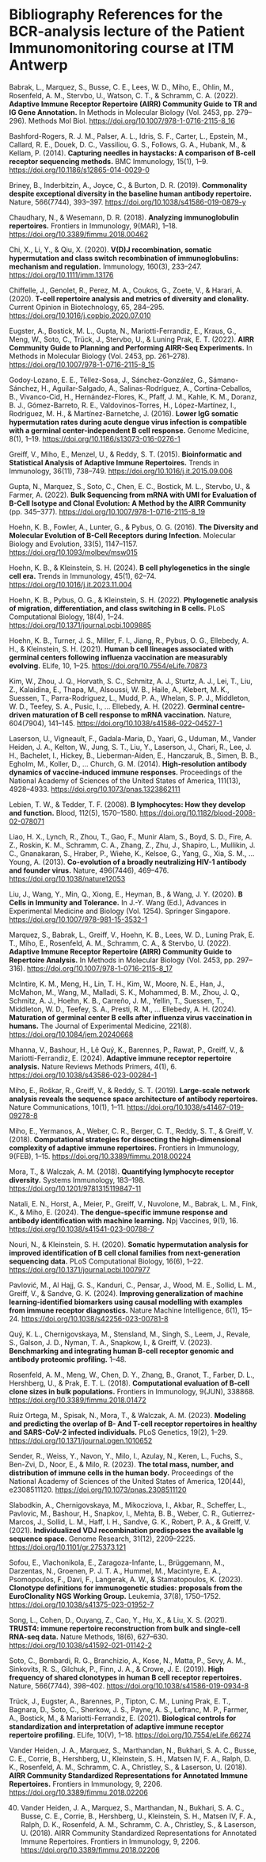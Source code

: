 # Bibliography References for the BCR-analysis lecture of the Patient Immunomonitoring course at ITM Antwerp

Babrak, L., Marquez, S., Busse, C. E., Lees, W. D., Miho, E., Ohlin, M., Rosenfeld, A. M., Stervbo, U., Watson, C. T., & Schramm, C. A. (2022). **Adaptive Immune Receptor Repertoire (AIRR) Community Guide to TR and IG Gene Annotation.** In Methods in Molecular Biology (Vol. 2453, pp. 279–296). Methods Mol Biol. https://doi.org/10.1007/978-1-0716-2115-8_16

Bashford-Rogers, R. J. M., Palser, A. L., Idris, S. F., Carter, L., Epstein, M., Callard, R. E., Douek, D. C., Vassiliou, G. S., Follows, G. A., Hubank, M., & Kellam, P. (2014). **Capturing needles in haystacks: A comparison of B-cell receptor sequencing methods.** BMC Immunology, 15(1), 1–9. https://doi.org/10.1186/s12865-014-0029-0

Briney, B., Inderbitzin, A., Joyce, C., & Burton, D. R. (2019). **Commonality despite exceptional diversity in the baseline human antibody repertoire.** Nature, 566(7744), 393–397. https://doi.org/10.1038/s41586-019-0879-y

Chaudhary, N., & Wesemann, D. R. (2018). **Analyzing immunoglobulin repertoires.** Frontiers in Immunology, 9(MAR), 1–18. https://doi.org/10.3389/fimmu.2018.00462

Chi, X., Li, Y., & Qiu, X. (2020). **V(D)J recombination, somatic hypermutation and class switch recombination of immunoglobulins: mechanism and regulation.** Immunology, 160(3), 233–247. https://doi.org/10.1111/imm.13176

Chiffelle, J., Genolet, R., Perez, M. A., Coukos, G., Zoete, V., & Harari, A. (2020). **T-cell repertoire analysis and metrics of diversity and clonality.** Current Opinion in Biotechnology, 65, 284–295. https://doi.org/10.1016/j.copbio.2020.07.010

Eugster, A., Bostick, M. L., Gupta, N., Mariotti-Ferrandiz, E., Kraus, G., Meng, W., Soto, C., Trück, J., Stervbo, U., & Luning Prak, E. T. (2022). **AIRR Community Guide to Planning and Performing AIRR-Seq Experiments.** In Methods in Molecular Biology (Vol. 2453, pp. 261–278). https://doi.org/10.1007/978-1-0716-2115-8_15

Godoy-Lozano, E. E., Téllez-Sosa, J., Sánchez-González, G., Sámano-Sánchez, H., Aguilar-Salgado, A., Salinas-Rodríguez, A., Cortina-Ceballos, B., Vivanco-Cid, H., Hernández-Flores, K., Pfaff, J. M., Kahle, K. M., Doranz, B. J., Gómez-Barreto, R. E., Valdovinos-Torres, H., López-Martínez, I., Rodriguez, M. H., & Martínez-Barnetche, J. (2016). **Lower IgG somatic hypermutation rates during acute dengue virus infection is compatible with a germinal center-independent B cell response.** Genome Medicine, 8(1), 1–19. https://doi.org/10.1186/s13073-016-0276-1

Greiff, V., Miho, E., Menzel, U., & Reddy, S. T. (2015). **Bioinformatic and Statistical Analysis of Adaptive Immune Repertoires.** Trends in Immunology, 36(11), 738–749. https://doi.org/10.1016/j.it.2015.09.006

Gupta, N., Marquez, S., Soto, C., Chen, E. C., Bostick, M. L., Stervbo, U., & Farmer, A. (2022). **Bulk Sequencing from mRNA with UMI for Evaluation of B-Cell Isotype and Clonal Evolution: A Method by the AIRR Community** (pp. 345–377). https://doi.org/10.1007/978-1-0716-2115-8_19

Hoehn, K. B., Fowler, A., Lunter, G., & Pybus, O. G. (2016). **The Diversity and Molecular Evolution of B-Cell Receptors during Infection.** Molecular Biology and Evolution, 33(5), 1147–1157. https://doi.org/10.1093/molbev/msw015

Hoehn, K. B., & Kleinstein, S. H. (2024). **B cell phylogenetics in the single cell era.** Trends in Immunology, 45(1), 62–74. https://doi.org/10.1016/j.it.2023.11.004

Hoehn, K. B., Pybus, O. G., & Kleinstein, S. H. (2022). **Phylogenetic analysis of migration, differentiation, and class switching in B cells.** PLoS Computational Biology, 18(4), 1–24. https://doi.org/10.1371/journal.pcbi.1009885

Hoehn, K. B., Turner, J. S., Miller, F. I., Jiang, R., Pybus, O. G., Ellebedy, A. H., & Kleinstein, S. H. (2021). **Human b cell lineages associated with germinal centers following influenza vaccination are measurably evolving.** ELife, 10, 1–25. https://doi.org/10.7554/eLife.70873

Kim, W., Zhou, J. Q., Horvath, S. C., Schmitz, A. J., Sturtz, A. J., Lei, T., Liu, Z., Kalaidina, E., Thapa, M., Alsoussi, W. B., Haile, A., Klebert, M. K., Suessen, T., Parra-Rodriguez, L., Mudd, P. A., Whelan, S. P. J., Middleton, W. D., Teefey, S. A., Pusic, I., … Ellebedy, A. H. (2022). **Germinal centre-driven maturation of B cell response to mRNA vaccination.** Nature, 604(7904), 141–145. https://doi.org/10.1038/s41586-022-04527-1

Laserson, U., Vigneault, F., Gadala-Maria, D., Yaari, G., Uduman, M., Vander Heiden, J. A., Kelton, W., Jung, S. T., Liu, Y., Laserson, J., Chari, R., Lee, J. H., Bachelet, I., Hickey, B., Lieberman-Aiden, E., Hanczaruk, B., Simen, B. B., Egholm, M., Koller, D., … Church, G. M. (2014). **High-resolution antibody dynamics of vaccine-induced immune responses.** Proceedings of the National Academy of Sciences of the United States of America, 111(13), 4928–4933. https://doi.org/10.1073/pnas.1323862111

Lebien, T. W., & Tedder, T. F. (2008). **B lymphocytes: How they develop and function.** Blood, 112(5), 1570–1580. https://doi.org/10.1182/blood-2008-02-078071

Liao, H. X., Lynch, R., Zhou, T., Gao, F., Munir Alam, S., Boyd, S. D., Fire, A. Z., Roskin, K. M., Schramm, C. A., Zhang, Z., Zhu, J., Shapiro, L., Mullikin, J. C., Gnanakaran, S., Hraber, P., Wiehe, K., Kelsoe, G., Yang, G., Xia, S. M., … Young, A. (2013). **Co-evolution of a broadly neutralizing HIV-1 antibody and founder virus.** Nature, 496(7446), 469–476. https://doi.org/10.1038/nature12053

Liu, J., Wang, Y., Min, Q., Xiong, E., Heyman, B., & Wang, J. Y. (2020). **B Cells in Immunity and Tolerance.** In J.-Y. Wang (Ed.), Advances in Experimental Medicine and Biology (Vol. 1254). Springer Singapore. https://doi.org/10.1007/978-981-15-3532-1

Marquez, S., Babrak, L., Greiff, V., Hoehn, K. B., Lees, W. D., Luning Prak, E. T., Miho, E., Rosenfeld, A. M., Schramm, C. A., & Stervbo, U. (2022). **Adaptive Immune Receptor Repertoire (AIRR) Community Guide to Repertoire Analysis.** In Methods in Molecular Biology (Vol. 2453, pp. 297–316). https://doi.org/10.1007/978-1-0716-2115-8_17

McIntire, K. M., Meng, H., Lin, T. H., Kim, W., Moore, N. E., Han, J., McMahon, M., Wang, M., Malladi, S. K., Mohammed, B. M., Zhou, J. Q., Schmitz, A. J., Hoehn, K. B., Carreño, J. M., Yellin, T., Suessen, T., Middleton, W. D., Teefey, S. A., Presti, R. M., … Ellebedy, A. H. (2024). **Maturation of germinal center B cells after influenza virus vaccination in humans.** The Journal of Experimental Medicine, 221(8). https://doi.org/10.1084/jem.20240668

Mhanna, V., Bashour, H., Lê Quý, K., Barennes, P., Rawat, P., Greiff, V., & Mariotti-Ferrandiz, E. (2024). **Adaptive immune receptor repertoire analysis.** Nature Reviews Methods Primers, 4(1), 6. https://doi.org/10.1038/s43586-023-00284-1

Miho, E., Roškar, R., Greiff, V., & Reddy, S. T. (2019). **Large-scale network analysis reveals the sequence space architecture of antibody repertoires.** Nature Communications, 10(1), 1–11. https://doi.org/10.1038/s41467-019-09278-8

Miho, E., Yermanos, A., Weber, C. R., Berger, C. T., Reddy, S. T., & Greiff, V. (2018). **Computational strategies for dissecting the high-dimensional complexity of adaptive immune repertoires.** Frontiers in Immunology, 9(FEB), 1–15. https://doi.org/10.3389/fimmu.2018.00224

Mora, T., & Walczak, A. M. (2018). **Quantifying lymphocyte receptor diversity.** Systems Immunology, 183–198. https://doi.org/10.1201/9781315119847-11

Natali, E. N., Horst, A., Meier, P., Greiff, V., Nuvolone, M., Babrak, L. M., Fink, K., & Miho, E. (2024). **The dengue-specific immune response and antibody identification with machine learning.** Npj Vaccines, 9(1), 16. https://doi.org/10.1038/s41541-023-00788-7

Nouri, N., & Kleinstein, S. H. (2020). **Somatic hypermutation analysis for improved identification of B cell clonal families from next-generation sequencing data.** PLoS Computational Biology, 16(6), 1–22. https://doi.org/10.1371/journal.pcbi.1007977

Pavlović, M., Al Hajj, G. S., Kanduri, C., Pensar, J., Wood, M. E., Sollid, L. M., Greiff, V., & Sandve, G. K. (2024). **Improving generalization of machine learning-identified biomarkers using causal modelling with examples from immune receptor diagnostics.** Nature Machine Intelligence, 6(1), 15–24. https://doi.org/10.1038/s42256-023-00781-8

Quý, K. L., Chernigovskaya, M., Stensland, M., Singh, S., Leem, J., Revale, S., Galson, J. D., Nyman, T. A., Snapkow, I., & Greiff, V. (2023). **Benchmarking and integrating human B-cell receptor genomic and antibody proteomic profiling.** 1–48.

Rosenfeld, A. M., Meng, W., Chen, D. Y., Zhang, B., Granot, T., Farber, D. L., Hershberg, U., & Prak, E. T. L. (2018). **Computational evaluation of B-cell clone sizes in bulk populations.** Frontiers in Immunology, 9(JUN), 338868. https://doi.org/10.3389/fimmu.2018.01472

Ruiz Ortega, M., Spisak, N., Mora, T., & Walczak, A. M. (2023). **Modeling and predicting the overlap of B- And T-cell receptor repertoires in healthy and SARS-CoV-2 infected individuals.** PLoS Genetics, 19(2), 1–29. https://doi.org/10.1371/journal.pgen.1010652

Sender, R., Weiss, Y., Navon, Y., Milo, I., Azulay, N., Keren, L., Fuchs, S., Ben-Zvi, D., Noor, E., & Milo, R. (2023). **The total mass, number, and distribution of immune cells in the human body.** Proceedings of the National Academy of Sciences of the United States of America, 120(44), e2308511120. https://doi.org/10.1073/pnas.2308511120

Slabodkin, A., Chernigovskaya, M., Mikocziova, I., Akbar, R., Scheffer, L., Pavlovic, M., Bashour, H., Snapkov, I., Mehta, B. B., Weber, C. R., Gutierrez-Marcos, J., Sollid, L. M., Haff, I. H., Sandve, G. K., Robert, P. A., & Greiff, V. (2021). **Individualized VDJ recombination predisposes the available Ig sequence space.** Genome Research, 31(12), 2209–2225. https://doi.org/10.1101/gr.275373.121

Sofou, E., Vlachonikola, E., Zaragoza-Infante, L., Brüggemann, M., Darzentas, N., Groenen, P. J. T. A., Hummel, M., Macintyre, E. A., Psomopoulos, F., Davi, F., Langerak, A. W., & Stamatopoulos, K. (2023). **Clonotype definitions for immunogenetic studies: proposals from the EuroClonality NGS Working Group.** Leukemia, 37(8), 1750–1752. https://doi.org/10.1038/s41375-023-01952-7

Song, L., Cohen, D., Ouyang, Z., Cao, Y., Hu, X., & Liu, X. S. (2021). **TRUST4: immune repertoire reconstruction from bulk and single-cell RNA-seq data.** Nature Methods, 18(6), 627–630. https://doi.org/10.1038/s41592-021-01142-2

Soto, C., Bombardi, R. G., Branchizio, A., Kose, N., Matta, P., Sevy, A. M., Sinkovits, R. S., Gilchuk, P., Finn, J. A., & Crowe, J. E. (2019). **High frequency of shared clonotypes in human B cell receptor repertoires.** Nature, 566(7744), 398–402. https://doi.org/10.1038/s41586-019-0934-8

Trück, J., Eugster, A., Barennes, P., Tipton, C. M., Luning Prak, E. T., Bagnara, D., Soto, C., Sherkow, J. S., Payne, A. S., Lefranc, M. P., Farmer, A., Bostick, M., & Mariotti-Ferrandiz, E. (2021). **Biological controls for standardization and interpretation of adaptive immune receptor repertoire profiling.** ELife, 10(V), 1–18. https://doi.org/10.7554/eLife.66274

Vander Heiden, J. A., Marquez, S., Marthandan, N., Bukhari, S. A. C., Busse, C. E., Corrie, B., Hershberg, U., Kleinstein, S. H., Matsen IV, F. A., Ralph, D. K., Rosenfeld, A. M., Schramm, C. A., Christley, S., & Laserson, U. (2018). **AIRR Community Standardized Representations for Annotated Immune Repertoires.** Frontiers in Immunology, 9, 2206. https://doi.org/10.3389/fimmu.2018.02206





40. Vander Heiden, J. A., Marquez, S., Marthandan, N., Bukhari, S. A. C., Busse, C. E., Corrie, B., Hershberg, U., Kleinstein, S. H., Matsen IV, F. A., Ralph, D. K., Rosenfeld, A. M., Schramm, C. A., Christley, S., & Laserson, U. (2018). AIRR Community Standardized Representations for Annotated Immune Repertoires. Frontiers in Immunology, 9, 2206. https://doi.org/10.3389/fimmu.2018.02206

